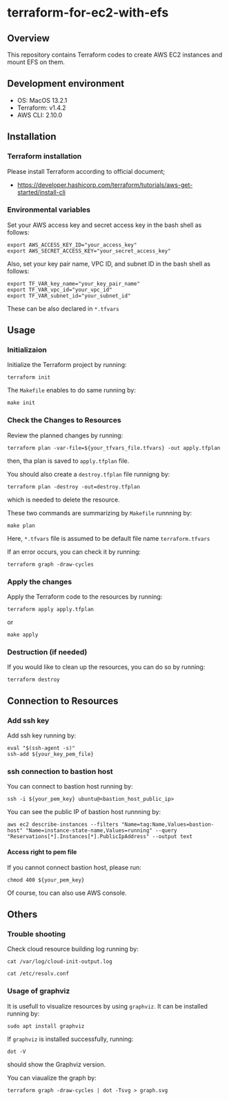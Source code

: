 # terraform-for-ec2-with-efs

## Overview
This repository contains Terraform codes to create AWS EC2 instances and mount EFS on them.

## Development environment
- OS: MacOS 13.2.1
- Terraform: v1.4.2
- AWS CLI: 2.10.0

## Installation
### Terraform installation
Please install Terraform according to official document;
- https://developer.hashicorp.com/terraform/tutorials/aws-get-started/install-cli

### Environmental variables

Set your AWS access key and secret access key in the bash shell as follows:
```
export AWS_ACCESS_KEY_ID="your_access_key"
export AWS_SECRET_ACCESS_KEY="your_secret_access_key"
```

Also, set your key pair name, VPC ID, and subnet ID in the bash shell as follows: 
```
export TF_VAR_key_name="your_key_pair_name"
export TF_VAR_vpc_id="your_vpc_id"
export TF_VAR_subnet_id="your_subnet_id"
```

These can be also declared in `*.tfvars`

## Usage

### Initializaion
Initialize the Terraform project by running:
```
terraform init
```

The `Makefile` enables to do same running by:
```
make init
``` 

### Check the Changes to Resources
Review the planned changes by running:
```
terraform plan -var-file=${your_tfvars_file.tfvars} -out apply.tfplan
```
then, tha plan is saved to `apply.tfplan` file.

You should also create a `destroy.tfplan` file runnigng by:
```
terraform plan -destroy -out=destroy.tfplan 
```
which is needed to delete the resource.

These two commands are summarizing by `Makefile` runnning by:
```
make plan
```
Here, `*.tfvars` file is assumed to be default file name `terraform.tfvars`

If an error occurs, you can check it by running:
```
terraform graph -draw-cycles
```

### Apply the changes
Apply the Terraform code to the resources by running:
```
terraform apply apply.tfplan
```

or 

```
make apply
```

### Destruction (if needed)
If you would like to clean up the resources, you can do so by running:
```
terraform destroy
```

## Connection to Resources
### Add ssh key
Add ssh key running by:
```
eval "$(ssh-agent -s)"
ssh-add ${your_key_pem_file}
```

### ssh connection to bastion host
You can connect to bastion host running by:
```
ssh -i ${your_pem_key} ubuntu@<bastion_host_public_ip>
```

You can see the public IP of bastion host runnning by:
```
aws ec2 describe-instances --filters "Name=tag:Name,Values=bastion-host" "Name=instance-state-name,Values=running" --query "Reservations[*].Instances[*].PublicIpAddress" --output text
```

#### Access right to pem file
If you cannot connect bastion host, please run:
```
chmod 400 ${your_pem_key}
```

Of course, tou can also use AWS console.

## Others
### Trouble shooting
Check cloud resource building log running by: 
```
cat /var/log/cloud-init-output.log
```

```
cat /etc/resolv.conf
```

### Usage of graphviz
It is usefull to visualize resources by using `graphviz`.
It can be installed running by:
```
sudo apt install graphviz
```

If `graphviz` is installed successfully, running:
```
dot -V
```
should show the Graphviz version.

You can viaualize the graph by:
```
terraform graph -draw-cycles | dot -Tsvg > graph.svg
```